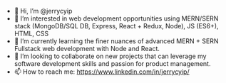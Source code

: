 - 👋  Hi, I’m @jerrycyip
- 👀  I’m interested in web development opportunities using MERN/SERN stack (MongoDB/SQL DB, Express, React + Redux, Node), JS (ES6+), HTML, CSS 
- 🌱  I’m currently learning the finer nuances of advanced MERN + SERN Fullstack web development with Node and React.
- 💞️  I’m looking to collaborate on new projects that can leverage my software development skills and passion for product management.
- 📫  How to reach me: https://www.linkedin.com/in/jerrycyip/

<!---
jerrycyip/jerrycyip is a ✨ special ✨ repository because its `README.md` (this file) appears on your GitHub profile.
You can click the Preview link to take a look at your changes.
--->
